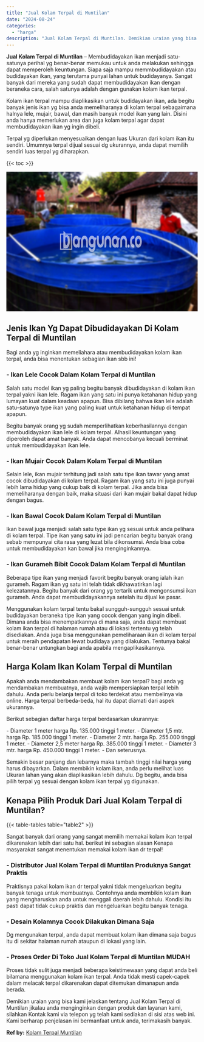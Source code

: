 ```yaml
---
title: "Jual Kolam Terpal di Muntilan"
date: "2024-08-24"
categories: 
  - "harga"
description: "Jual Kolam Terpal di Muntilan. Demikian uraian yang bisa kami jelaskan tentang Jual Kolam Terpal di Muntilan jikalau anda menginginkan dengan produk dan laya..."
---
```


**Jual Kolam Terpal di Muntilan** – Membudidayakan ikan menjadi satu-satunya perihal yg benar-benar memukau untuk anda melakukan sehingga dapat memperoleh keuntungan. Siapa saja mampu memmbudidayakan atau budidayakan ikan, yang terutama punyai lahan untuk budidayanya. Sangat banyak dari mereka yang sudah dapat membudidayakan ikan dengan beraneka cara, salah satunya adalah dengan gunakan kolam ikan terpal.

Kolam ikan terpal mampu diaplikasikan untuk budidayakan ikan, ada begitu banyak jenis ikan yg bisa anda memeliharanya di kolam terpal sebagaimana halnya lele, mujair, bawal, dan masih banyak model ikan yang lain. Disini anda hanya memerlukan area dan juga kolam terpal agar dapat membudidayakan ikan yg ingin dibeli.

Terpal yg diperlukan menyesuaikan dengan luas Ukuran dari kolam ikan itu sendiri. Umumnya terpal dijual sesuai dg ukurannya, anda dapat memilih sendiri luas terpal yg diharapkan.

{{< toc >}}

![Jual Kolam Terpal di Muntilan](/images/jual-kolam-terpal-38.png)

## Jenis Ikan Yg Dapat Dibudidayakan Di Kolam Terpal di Muntilan

Bagi anda yg inginkan memeliahara atau membudidayakan kolam ikan terpal, anda bisa menentukan sebagian ikan sbb ini!

### \- Ikan Lele Cocok Dalam Kolam Terpal di Muntilan

Salah satu model ikan yg paling begitu banyak dibudidayakan di kolam ikan terpal yakni ikan lele. Ragam ikan yang satu ini punya ketahanan hidup yang lumayan kuat dalam keadaan apapun. Bisa dibilang bahwa ikan lele adalah satu-satunya type ikan yang paling kuat untuk ketahanan hidup di tempat apapun.

Begitu banyak orang yg sudah memperlihatkan keberhasilannya dengan membudidayakan ikan lele di kolam terpal. Alhasil keuntungan yang diperoleh dapat amat banyak. Anda dapat mencobanya kecuali berminat untuk membudidayakan ikan lele.

### \- Ikan Mujair Cocok Dalam Kolam Terpal di Muntilan

Selain lele, ikan mujair terhitung jadi salah satu tipe ikan tawar yang amat cocok dibudidayakan di kolam terpal. Ragam ikan yang satu ini juga punyai lebih lama hidup yang cukup baik di kolam terpal. Jika anda bisa memeliharanya dengan baik, maka situasi dari ikan mujair bakal dapat hidup dengan bagus.

### \- Ikan Bawal Cocok Dalam Kolam Terpal di Muntilan

Ikan bawal juga menjadi salah satu type ikan yg sesuai untuk anda pelihara di kolam terpal. Tipe ikan yang satu ini jadi pencarian begitu banyak orang sebab mempunyai cita rasa yang lezat bila dikonsumsi. Anda bisa coba untuk membudidayakan kan bawal jika menginginkannya.

### \- Ikan Gurameh Bibit Cocok Dalam Kolam Terpal di Muntilan

Beberapa tipe ikan yang menjadi favorit begitu banyak orang ialah ikan gurameh. Ragam ikan yg satu ini telah tidak dikhawatirkan lagi kelezatannya. Begitu banyak dari orang yg tertarik untuk mengonsumsi ikan gurameh. Anda dapat membudidayakannya setelah itu dijual ke pasar.

Menggunakan kolam terpal tentu bakal sungguh-sungguh sesuai untuk budidayakan beraneka tipe ikan yang cocok dengan yang ingin dibeli. Dimana anda bisa menempatkannya di mana saja, anda dapat membuat kolam ikan terpal di halaman rumah atau di lokasi tertentu yg telah disediakan. Anda juga bisa menggunakan pemeliharaan ikan di kolam terpal untuk meraih pendapatan lewat budidaya yang dilakukan. Tentunya bakal benar-benar untungkan bagi anda apabila mengaplikasikannya.

## Harga Kolam Ikan Kolam Terpal di Muntilan

Apakah anda mendambakan membuat kolam ikan terpal? bagi anda yg mendambakan membuatnya, anda wajib mempersiapkan terpal lebih dahulu. Anda perlu belanja terpal di toko terdekat atau membelinya via online. Harga terpal berbeda-beda, hal itu dapat diamati dari aspek ukurannya.

Berikut sebagian daftar harga terpal berdasarkan ukurannya:

\- Diameter 1 meter harga Rp. 135.000 tinggi 1 meter. - Diameter 1,5 mtr. harga Rp. 185.000 tinggi 1 meter. - Diameter 2 mtr. harga Rp. 255.000 tinggi 1 meter. - Diameter 2,5 meter harga Rp. 385.000 tinggi 1 meter. - Diameter 3 mtr. harga Rp. 450.000 tinggi 1 meter. - Dan seterusnya.

Semakin besar panjang dan lebarnya maka tambah tinggi nilai harga yang harus dibayarkan. Dalam membikin kolam ikan, anda perlu melihat luas Ukuran lahan yang akan diaplikasikan lebih dahulu. Dg begitu, anda bisa pilih terpal yg sesuai dengan kolam ikan terpal yg digunakan.

## Kenapa Pilih Produk Dari Jual Kolam Terpal di Muntilan?

{{< table-tables table="table2" >}}

Sangat banyak dari orang yang sangat memilih memakai kolam ikan terpal dikarenakan lebih dari satu hal. berikut ini sebagian alasan Kenapa masyarakat sangat menentukan memakai kolam ikan dr terpal!

### \- Distributor Jual Kolam Terpal di Muntilan Produknya Sangat Praktis

Praktisnya pakai kolam ikan dr terpal yakni tidak mengeluarkan begitu banyak tenaga untuk membuatnya. Contohnya anda membikin kolam ikan yang mengharuskan anda untuk menggali daerah lebih dahulu. Kondisi itu pasti dapat tidak cukup praktis dan mengeluarkan begitu banyak tenaga.

### \- Desain Kolamnya Cocok Dilakukan Dimana Saja

Dg mengunakan terpal, anda dapat membuat kolam ikan dimana saja bagus itu di sekitar halaman rumah ataupun di lokasi yang lain.

### \- Proses Order Di Toko Jual Kolam Terpal di Muntilan MUDAH

Proses tidak sulit juga menjadi beberapa keistimewaan yang dapat anda beli bilamana menggunakan kolam ikan terpal. Anda tidak mesti capek-capek dalam melacak terpal dikarenakan dapat ditemukan dimanapun anda berada.

Demikian uraian yang bisa kami jelaskan tentang Jual Kolam Terpal di Muntilan jikalau anda menginginkan dengan produk dan layanan kami, silahkan Kontak kami via telepon yg telah kami sediakan di sisi atas web ini. Kami berharap penjelasan ini bermanfaat untuk anda, terimakasih banyak.

**Ref by:** [Kolam Terpal Muntilan](https://id.wikipedia.org/wiki/Kolam)
